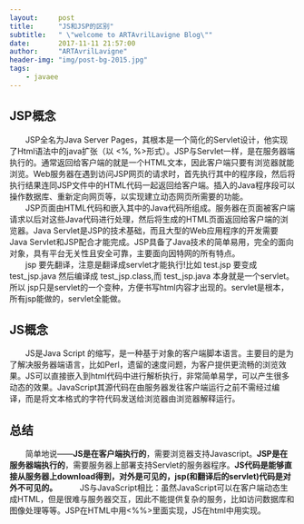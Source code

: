 ```yaml
---
layout:     post
title:      "JS和JSP的区别"
subtitle:   " \"welcome to ARTAvrilLavigne Blog\""
date:       2017-11-11 21:57:00
author:     "ARTAvrilLavigne"
header-img: "img/post-bg-2015.jpg"
tags:
    - javaee
---
```

## JSP概念  
　　JSP全名为Java Server Pages，其根本是一个简化的Servlet设计，他实现了Html语法中的java扩张（以 <%, %>形式）。JSP与Servlet一样，是在服务器端执行的。通常返回给客户端的就是一个HTML文本，因此客户端只要有浏览器就能浏览。Web服务器在遇到访问JSP网页的请求时，首先执行其中的程序段，然后将执行结果连同JSP文件中的HTML代码一起返回给客户端。插入的Java程序段可以操作数据库、重新定向网页等，以实现建立动态网页所需要的功能。  
　　JSP页面由HTML代码和嵌入其中的Java代码所组成。服务器在页面被客户端请求以后对这些Java代码进行处理，然后将生成的HTML页面返回给客户端的浏览器。Java Servlet是JSP的技术基础，而且大型的Web应用程序的开发需要Java Servlet和JSP配合才能完成。JSP具备了Java技术的简单易用，完全的面向对象，具有平台无关性且安全可靠，主要面向因特网的所有特点。  
　　jsp 要先翻译，注意是翻译成servlet才能执行!比如 test.jsp 要变成 test_jsp.java 然后编译成 test_jsp.class,而 test_jsp.java 本身就是一个servlet。所以 jsp只是servlet的一个变种，方便书写html内容才出现的。servlet是根本，所有jsp能做的，servlet全能做。  
## JS概念  
　　JS是Java Script 的缩写，是一种基于对象的客户端脚本语言。主要目的是为了解决服务器端语言，比如Perl，遗留的速度问题，为客户提供更流畅的浏览效果。JS可以直接嵌入到html代码中进行解析执行，非常简单易学，可以产生很多动态的效果。JavaScript其源代码在由服务器发往客户端运行之前不需经过编译，而是将文本格式的字符代码发送给浏览器由浏览器解释运行。  
## 总结  
　　简单地说——**JS是在客户端执行的**，需要浏览器支持Javascript。**JSP是在服务器端执行的**，需要服务器上部署支持Servlet的服务器程序。**JS代码是能够直接从服务器上download得到，对外是可见的，jsp(和翻译后的servlet)代码是对外不可见的。**  
　　JS与JavaScript相比：虽然JavaScript可以在客户端动态生成HTML，但是很难与服务器交互，因此不能提供复杂的服务，比如访问数据库和图像处理等等。JSP在HTML中用<%%>里面实现，JS在html中用<Script></Script>实现。
